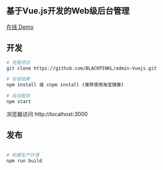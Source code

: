 ## 基于Vue.js开发的Web级后台管理

[在线 Demo](https://www.qinjianfei.top)

## 开发

```bash
# 克隆项目
git clone https://github.com/BLACKPINKL/admin-Vuejs.git

# 安装依赖
npm install 或 cnpm install (推荐使用淘宝镜像)

# 启动服务
npm start
```
浏览器访问 http://localhost:3000

## 发布

```bash

# 构建生产环境
npm run build
```

